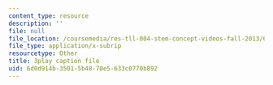 ```yaml
---
content_type: resource
description: ''
file: null
file_location: /coursemedia/res-tll-004-stem-concept-videos-fall-2013/6d0d914b35015b4870e5633c0770b892_aT-gcunlFJg.srt
file_type: application/x-subrip
resourcetype: Other
title: 3play caption file
uid: 6d0d914b-3501-5b48-70e5-633c0770b892
---
```

